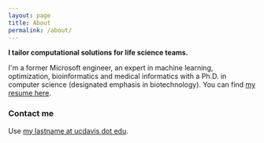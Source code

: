 ```yaml
---
layout: page
title: About
permalink: /about/
---
```


**I tailor computational solutions for life science teams.**

I'm a former Microsoft engineer, an expert in machine learning, optimization, bioinformatics and medical informatics with a Ph.D. in computer science (designated emphasis in biotechnology). You can find [my resume here](https://github.com/ameenetemady/ameenetemady.github.io/raw/master/misc/Ameen_Eetemadi_Resume.pdf).

### Contact me

Use [my lastname at ucdavis dot edu](mailto:my_last_name@ucdavis.edu).
